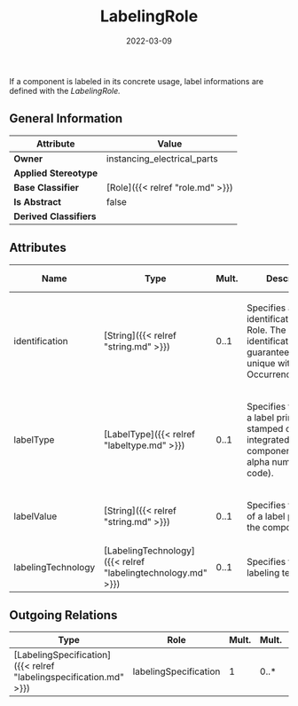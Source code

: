 ﻿---
title: LabelingRole
toc: false
type: specs
date: "2022-03-09"
draft: false
specification: VEC
version: 2.0.0
documentType: "Recommendation"
elementType: Class
classes:
  - LabelingRole
menu_name: vec-2.0.0
---
If a component is labeled in its concrete usage, label informations are defined with the <i>LabelingRole.</i>

## General Information

| Attribute               | Value |
|-------------------------|-------|
| **Owner**               | instancing_electrical_parts |
| **Applied Stereotype**  |   |
| **Base Classifier**     | [Role]({{< relref "role.md" >}})<br/>  |
| **Is Abstract**         | false |
| **Derived Classifiers** |   |

## Attributes
|  Name  |  Type  |  Mult.  |  Description  |  Owning Classifier  |
|--------|--------|---------|---------------|--------------|
|identification | [String]({{< relref "string.md" >}}) | 0..1 | <p> Specifies a unique identification of the Role. The identification is guaranteed to be unique within the OccurrenceOrUsage.      </p> | [Role]({{< relref "role.md" >}}) |
|labelType | [LabelType]({{< relref "labeltype.md" >}}) | 0..1 | <p> Specifies the type of a label printed, stamped or integrated on or in component (e.g. alpha numerical, bar code).      </p> | [LabelingRole]({{< relref "labelingrole.md" >}}) |
|labelValue | [String]({{< relref "string.md" >}}) | 0..1 | <p> Specifies the value of a label printed on the component.       </p> | [LabelingRole]({{< relref "labelingrole.md" >}}) |
|labelingTechnology | [LabelingTechnology]({{< relref "labelingtechnology.md" >}}) | 0..1 | Specifies the used labeling technology. | [LabelingRole]({{< relref "labelingrole.md" >}}) |

## Outgoing Relations
|    Type  |   Role   |   Mult.   |   Mult.   |   Description   |
|----------|----------|-----------|-----------|-----------------|
| [LabelingSpecification]({{< relref "labelingspecification.md" >}}) | labelingSpecification | 1 | 0..* |  |
